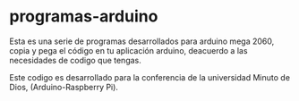 # programas-arduino

Esta es una serie de programas desarrollados para arduino mega 2060, copia y pega el código en tu aplicación arduino, deacuerdo a las necesidades de codigo que tengas.

Este codigo es desarrollado para la conferencia de la universidad Minuto de Dios, (Arduino-Raspberry Pi).
